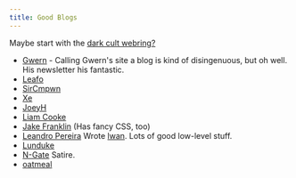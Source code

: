 ```yaml
---
title: Good Blogs
---
```


Maybe start with the [dark cult webring?](https://webring.xxiivv.com/)

* [Gwern](https://www.gwern.net/) - Calling Gwern's site a blog is kind of
  disingenuous, but oh well. His newsletter his fantastic.
* [Leafo](https://leafo.net/)
* [SirCmpwn](https://drewdevault.com/)
* [Xe](https://christine.website/blog)
* [JoeyH](http://joeyh.name/blog/)
* [Liam Cooke](https://liamcooke.com/)
* [Jake Franklin](http://jakofranko.github.io/thoughts/) (Has fancy CSS, too)
* [Leandro Pereira](https://tia.mat.br/posts/) Wrote [lwan](https://lwan.ws/). Lots of good low-level stuff.
* [Lunduke](http://lunduke.com/)
* [N-Gate](http://n-gate.com/) Satire.
* [oatmeal](https://eli.li/)
